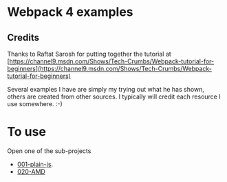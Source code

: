 # Webpack 4 examples

## Credits
Thanks to Raftat Sarosh for putting together the tutorial at
[https://channel9.msdn.com/Shows/Tech-Crumbs/Webpack-tutorial-for-beginners](https://channel9.msdn.com/Shows/Tech-Crumbs/Webpack-tutorial-for-beginners)

Several examples I have are simply my trying out what he has
shown, others are created from other sources.  I typically
will credit each resource I use somewhere. :-)

# To use
Open one of the sub-projects
- [001-plain-js](001-plain-js/README.md).
- [020-AMD](020-AMD/README.md)
